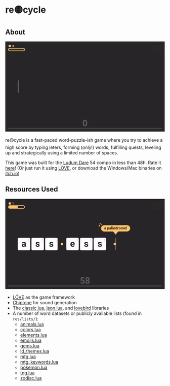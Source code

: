# re🟡cycle
## About
![gif showing the game](github_resources/sc1.gif)

re🟡cycle is a fast-paced word-puzzle-ish game where you try to achieve a high score by typing leters, forming (only!) words, fulfilling quests, leveling up and strategically using a limited number of spaces.

This game was built for the [Ludum Dare](https://ldjam.com) 54 compo in less than 48h. Rate it [here](https://ldjam.com/events/ludum-dare/54/recycle)! (Or just run it using [LÖVE](https://love2d.org/), or download the Windows/Mac binaries on [itch.io](https://ovidios.itch.io/re-cycle))

## Resources Used
![gif showing the game](github_resources/sc2.gif)
- [LÖVE](https://love2d.org/) as the game framework
- [Chiptone](https://sfbgames.itch.io/chiptone) for sound generation
- The [classic.lua](https://github.com/rxi/classic), [json.lua](https://github.com/rxi/json.lua), and [lovebird](https://github.com/rxi/lovebird) libraries
- A number of word datasets or publicly available lists (found in `res/lists/`):
  - [animals.lua](https://gist.github.com/EyeOfMidas/311e77b8b8c2f334fc8bdaf652c1f47f)
  - [colors.lua](https://github.com/codebrainz/color-names)
  - [elements.lua](https://gist.github.com/GoodmanSciences/c2dd862cd38f21b0ad36b8f96b4bf1ee)
  - [emojis.lua](https://github.com/datasets/emojis)
  - [gems.lua](https://en.wikipedia.org/wiki/List_of_gemstones_by_species)
  - [ld_themes.lua](https://en.wikipedia.org/wiki/Ludum_Dare)
  - [mtg.lua](https://scryfall.com)
  - [mtg_keywords.lua](https://media.wizards.com/2023/downloads/MagicCompRulesWOE%2020230901.pdf)
  - [pokemon.lua](https://github.com/lgreski/pokemonData)
  - [tng.lua](https://en.wikipedia.org/wiki/List_of_Star_Trek:_The_Next_Generation_episodes)
  - [zodiac.lua](https://en.wikipedia.org/wiki/Astrological_sign)